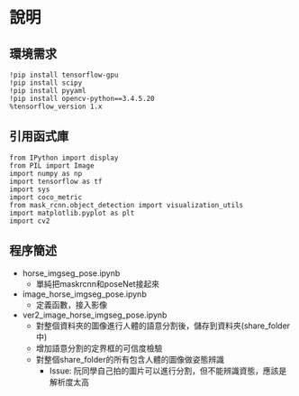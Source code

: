 # 說明
## 環境需求
```
!pip install tensorflow-gpu 
!pip install scipy 
!pip install pyyaml 
!pip install opencv-python==3.4.5.20
%tensorflow_version 1.x 
```

## 引用函式庫
```
from IPython import display
from PIL import Image
import numpy as np
import tensorflow as tf
import sys
import coco_metric
from mask_rcnn.object_detection import visualization_utils
import matplotlib.pyplot as plt
import cv2
```

## 程序簡述
- horse_imgseg_pose.ipynb
    - 單純把maskrcnn和poseNet接起來
- image_horse_imgseg_pose.ipynb
    - 定義函數，接入影像
- ver2_image_horse_imgseg_pose.ipynb
    - 對整個資料夾的圖像進行人體的語意分割後，儲存到資料夾(share_folder中)
    - 增加語意分割的定界框的可信度檢驗
    - 對整個share_folder的所有包含人體的圖像做姿態辨識
        - Issue: 阮同學自己拍的圖片可以進行分割，但不能辨識資態，應該是解析度太高